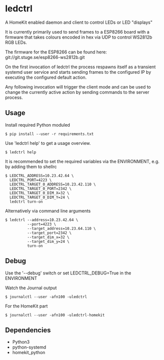 # ledctrl

A HomeKit enabled daemon and client to control LEDs or LED "displays"  
  
It is currently primarily used to send frames to a ESP8266 board with a firmware that takes
colours encoded in hex via UDP to control WS2812b RGB LEDs.  
  
The firmware for the ESP8266 can be found here:  
git://git.stuge.se/esp8266-ws2812b.git  

On the first invocation of ledctrl the process respawns itself as a transient systemd user service and starts sending frames to the configured IP
by executing the configured default action.  
  
Any following invocation will trigger the client mode and can be used to change the currently active action by sending commands to the server process.

## Usage
Install required Python moduled
```
$ pip install --user -r requirements.txt
```
Use 'ledctrl help' to get a usage overview.
```
$ ledctrl help
```
It is recommended to set the required variables via the ENVIRONMENT,
e.g. by adding them to shellrc
```
$ LEDCTRL_ADDRESS=10.23.42.64 \
  LEDCTRL_PORT=4223 \
  LEDCTRL_TARGET_0_ADDRESS=10.23.42.110 \
  LEDCTRL_TARGET_0_PORT=2342 \
  LEDCTRL_TARGET_0_DIM_X=32 \
  LEDCTRL_TARGET_0_DIM_Y=24 \
  ledctrl turn-on
```
Alternatively via command line arguments
```
$ ledctrl --address=10.23.42.64 \
          --port=4223 \
          --target_address=10.23.64.110 \
          --target_port=2342 \
          --target_dim_x=32 \
          --target_dim_y=24 \
          turn-on
```
## Debug
Use the '--debug' switch or set LEDCTRL_DEBUG=True in the ENVIRONMENT  
  
Watch the Journal output
```
$ journalctl --user -afn100 -uledctrl
```
For the HomeKit part
```
$ journalctl --user -afn100 -uledctrl-homekit
```

## Dependencies
- Python3
- python-systemd
- homekit_python
